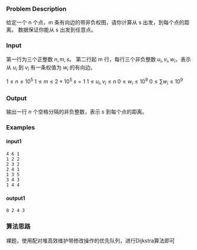 ### Problem Description
给定一个 n 个点，m 条有向边的带非负权图，请你计算从 s 出发，到每个点的距离。
数据保证你能从 s 出发到任意点。

### Input
第一行为三个正整数 $n, m, s$。 第二行起 m 行，每行三个非负整数 $u_i, v_i, w_i$​，表示从 $u_i​$ 到 $v_i$ 有一条权值为 $w_i​$ 的有向边。

$1\leq n\leq 10^5$
$1 \leq m \leq 2\times 10^5$
$s = 1$
$1 \leq u_i, v_i\leq n$
$0 \leq w_i \leq 10 ^ 9$
$0 \leq \sum w_i \leq 10 ^ 9$

### Output
输出一行 $n$ 个空格分隔的非负整数，表示 $s$ 到每个点的距离。
### Examples

#### input1
```
4 6 1
1 2 2
2 3 2
2 4 1
1 3 5
3 4 3
1 4 4
```
#### output1
```
0 2 4 3
```


### 算法思路
裸题，使用配对堆高效维护带修改操作的优先队列，进行Dijkstra算法即可